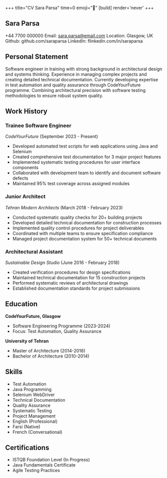 +++
title="CV Sara Parsa"
time=0
emoji="📝"
[build]
render='never'
+++

## Sara Parsa

+44 7700 000000
Email: sara.parsa@email.com
Location: Glasgow, UK
Github: github.com/saraparsa
LinkedIn: flinkedin.com/in/saraparsa

## Personal Statement

Software engineer in training with strong background in architectural design and systems thinking. Experience in managing complex projects and creating detailed technical documentation. Currently developing expertise in test automation and quality assurance through CodeYourFuture programme. Combining architectural precision with software testing methodologies to ensure robust system quality.

## Work History

### Trainee Software Engineer

_CodeYourFuture_ (September 2023 - Present)

- Developed automated test scripts for web applications using Java and Selenium
- Created comprehensive test documentation for 3 major project features
- Implemented systematic testing procedures for user interface components
- Collaborated with development team to identify and document software defects
- Maintained 95% test coverage across assigned modules

### Junior Architect

_Tehran Modern Architects_ (March 2018 - February 2023)

- Conducted systematic quality checks for 20+ building projects
- Developed detailed technical documentation for construction processes
- Implemented quality control procedures for project deliverables
- Coordinated with multiple teams to ensure specification compliance
- Managed project documentation system for 50+ technical documents

### Architectural Assistant

_Sustainable Design Studio_ (June 2016 - February 2018)

- Created verification procedures for design specifications
- Maintained technical documentation for 15 construction projects
- Performed systematic reviews of architectural drawings
- Established documentation standards for project submissions

## Education

**CodeYourFuture, Glasgow**

- Software Engineering Programme (2023-2024)
- Focus: Test Automation, Quality Assurance

**University of Tehran**

- Master of Architecture (2014-2016)
- Bachelor of Architecture (2010-2014)

## Skills

- Test Automation
- Java Programming
- Selenium WebDriver
- Technical Documentation
- Quality Assurance
- Systematic Testing
- Project Management
- English (Professional)
- Farsi (Native)
- French (Conversational)

## Certifications

- ISTQB Foundation Level (In Progress)
- Java Fundamentals Certificate
- Agile Testing Practices
